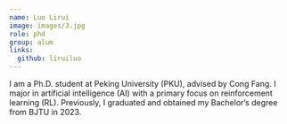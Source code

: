 ```yaml
---
name: Luo Lirui
image: images/3.jpg
role: phd
group: alum
links:
  github: liruiluo
---
```


I am a Ph.D. student at Peking University (PKU), advised by Cong Fang. I major in artificial intelligence (AI) with a primary focus on reinforcement learning (RL). Previously, I graduated and obtained my Bachelor’s degree from BJTU in 2023.
